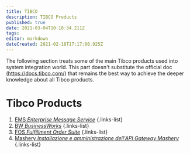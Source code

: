```yaml
---
title: TIBCO
description: TIBCO Products
published: true
date: 2021-03-04T10:18:34.211Z
tags: 
editor: markdown
dateCreated: 2021-02-18T17:17:00.925Z
---
```


The following section treats some of the main Tibco products used into system integration world.
This part doesn't substitute the official doc (https://docs.tibco.com/) that remains the best way to achieve the deeper knowledge about all Tibco products.

# Tibco Products

1. [EMS *Enterprise Message Service*](/integration/tibco/ems)
{.links-list}
2. [BW *BusinessWorks*](/integration/tibco/bw)
{.links-list}
3. [FOS *Fulfillment Order Suite*](/integration/tibco/fos)
{.links-list}
4. [Mashery *Installazione e amministrazione dell'API Gateway Mashery*](/integration/tibco/mashery)
{.links-list}